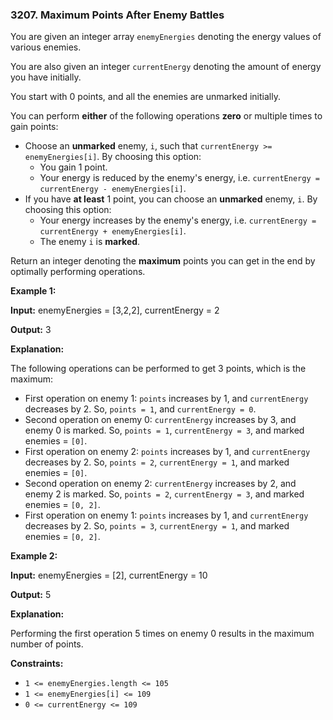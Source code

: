 ### 3207\. Maximum Points After Enemy Battles

You are given an integer array `enemyEnergies` denoting the energy values of various enemies.

You are also given an integer `currentEnergy` denoting the amount of energy you have initially.

You start with 0 points, and all the enemies are unmarked initially.

You can perform **either** of the following operations **zero** or multiple times to gain points:

*   Choose an **unmarked** enemy, `i`, such that `currentEnergy >= enemyEnergies[i]`. By choosing this option:
    *   You gain 1 point.
    *   Your energy is reduced by the enemy's energy, i.e. `currentEnergy = currentEnergy - enemyEnergies[i]`.
*   If you have **at least** 1 point, you can choose an **unmarked** enemy, `i`. By choosing this option:
    *   Your energy increases by the enemy's energy, i.e. `currentEnergy = currentEnergy + enemyEnergies[i]`.
    *   The enemy `i` is **marked**.

Return an integer denoting the **maximum** points you can get in the end by optimally performing operations.

**Example 1:**

**Input:** enemyEnergies = \[3,2,2\], currentEnergy = 2

**Output:** 3

**Explanation:**

The following operations can be performed to get 3 points, which is the maximum:

*   First operation on enemy 1: `points` increases by 1, and `currentEnergy` decreases by 2. So, `points = 1`, and `currentEnergy = 0`.
*   Second operation on enemy 0: `currentEnergy` increases by 3, and enemy 0 is marked. So, `points = 1`, `currentEnergy = 3`, and marked enemies = `[0]`.
*   First operation on enemy 2: `points` increases by 1, and `currentEnergy` decreases by 2. So, `points = 2`, `currentEnergy = 1`, and marked enemies = `[0]`.
*   Second operation on enemy 2: `currentEnergy` increases by 2, and enemy 2 is marked. So, `points = 2`, `currentEnergy = 3`, and marked enemies = `[0, 2]`.
*   First operation on enemy 1: `points` increases by 1, and `currentEnergy` decreases by 2. So, `points = 3`, `currentEnergy = 1`, and marked enemies = `[0, 2]`.

**Example 2:**

**Input:** enemyEnergies = \[2\], currentEnergy = 10

**Output:** 5

**Explanation:**

Performing the first operation 5 times on enemy 0 results in the maximum number of points.

**Constraints:**

*   `1 <= enemyEnergies.length <= 105`
*   `1 <= enemyEnergies[i] <= 109`
*   `0 <= currentEnergy <= 109`
